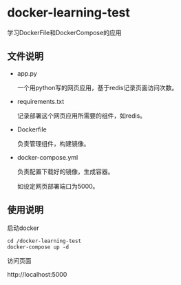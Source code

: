 # docker-learning-test
学习DockerFile和DockerCompose的应用

## 文件说明
* app.py

    一个用python写的网页应用，基于redis记录页面访问次数。
* requirements.txt

    记录部署这个网页应用所需要的组件，如redis。

* Dockerfile
    
    负责管理组件，构建镜像。

* docker-compose.yml
    
    负责配置下载好的镜像，生成容器。
    
    如设定网页部署端口为5000。


## 使用说明
启动docker
```
cd /docker-learning-test
docker-compose up -d
```
访问页面

http://localhost:5000
